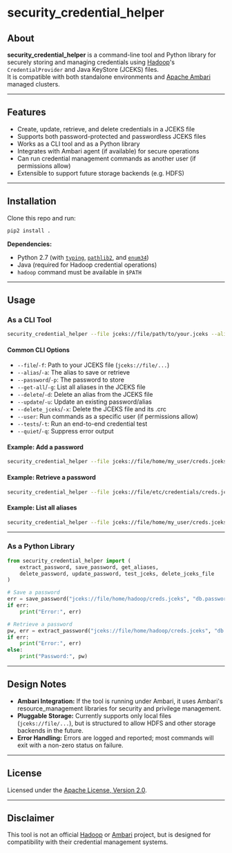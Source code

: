 # security_credential_helper

## About

**security_credential_helper** is a command-line tool and Python library for securely storing and managing credentials using [Hadoop](https://github.com/apache/hadoop)'s `CredentialProvider` and Java KeyStore (JCEKS) files.  
It is compatible with both standalone environments and [Apache Ambari](https://ambari.apache.org/) managed clusters.

---

## Features

- Create, update, retrieve, and delete credentials in a JCEKS file
- Supports both password-protected and passwordless JCEKS files
- Works as a CLI tool and as a Python library
- Integrates with Ambari agent (if available) for secure operations
- Can run credential management commands as another user (if permissions allow)
- Extensible to support future storage backends (e.g. HDFS)

---

## Installation

Clone this repo and run:
```sh
pip2 install .
```

**Dependencies:**  
- Python 2.7 (with [`typing`](https://pypi.org/project/typing/), [`pathlib2`](https://pypi.org/project/pathlib2/), and [`enum34`](https://pypi.org/project/enum34/))
- Java (required for Hadoop credential operations)
- `hadoop` command must be available in `$PATH`

---

## Usage

### As a CLI Tool

```sh
security_credential_helper --file jceks://file/path/to/your.jceks --alias myalias
```

#### Common CLI Options

- `--file`/`-f`: Path to your JCEKS file (`jceks://file/...`)
- `--alias`/`-a`: The alias to save or retrieve
- `--password`/`-p`: The password to store
- `--get-all`/`-g`: List all aliases in the JCEKS file
- `--delete`/`-d`: Delete an alias from the JCEKS file
- `--update`/`-u`: Update an existing password/alias
- `--delete_jceks`/`-x`: Delete the JCEKS file and its .crc
- `--user`: Run commands as a specific user (if permissions allow)
- `--tests`/`-t`: Run an end-to-end credential test
- `--quiet`/`-q`: Suppress error output

#### Example: Add a password

```sh
security_credential_helper --file jceks://file/home/my_user/creds.jceks --alias db.password
```

#### Example: Retrieve a password

```sh
security_credential_helper --file jceks://file/etc/credentials/creds.jceks --alias db.password
```

#### Example: List all aliases

```sh
security_credential_helper --file jceks://file/home/my_user/creds.jceks --get-all
```

---

### As a Python Library

```python
from security_credential_helper import (
    extract_password, save_password, get_aliases,
    delete_password, update_password, test_jceks, delete_jceks_file
)

# Save a password
err = save_password("jceks://file/home/hadoop/creds.jceks", "db.password", user="user_to_run_as")
if err:
    print("Error:", err)

# Retrieve a password
pw, err = extract_password("jceks://file/home/hadoop/creds.jceks", "db.password")
if err:
    print("Error:", err)
else:
    print("Password:", pw)
```

---

## Design Notes

- **Ambari Integration:** If the tool is running under Ambari, it uses Ambari's resource_management libraries for security and privilege management.
- **Pluggable Storage:** Currently supports only local files (`jceks://file/...`), but is structured to allow HDFS and other storage backends in the future.
- **Error Handling:** Errors are logged and reported; most commands will exit with a non-zero status on failure.

---

## License

Licensed under the [Apache License, Version 2.0](http://www.apache.org/licenses/LICENSE-2.0).

---

## Disclaimer

This tool is not an official [Hadoop](https://github.com/apache/hadoop) or [Ambari](https://github.com/apache/ambari) project, but is designed for compatibility with their credential management systems.

